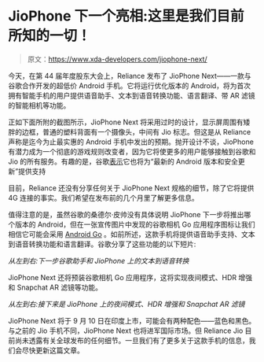 # JioPhone 下一个亮相:这里是我们目前所知的一切！

> 原文：<https://www.xda-developers.com/jiophone-next/>

今天，在第 44 届年度股东大会上，Reliance 发布了 JioPhone Next——一款与谷歌合作开发的超低价 Android 手机。它将运行优化版本的 Android，将为首次拥有智能手机的用户提供语音助手、文本到语音转换功能、语言翻译、带 AR 滤镜的智能相机等功能。

正如下面所附的截图所示，JioPhone Next 将采用过时的设计，显示屏周围有矮胖的边框，普通的塑料背面有一个摄像头，中间有 Jio 标志。但这是从 Reliance 声称是迄今为止最实惠的 Android 手机中发出的预期。抛开设计不谈，JioPhone 有潜力成为一个彻底的游戏规则改变者，因为它将使更多的用户能够接触到谷歌和 Jio 的所有服务。有趣的是，谷歌[表示](https://india.googleblog.com/2021/06/partnering-with-jio-to-help-bring.html)它也将为“最新的 Android 版本和安全更新”提供支持

目前，Reliance 还没有分享任何关于 JioPhone Next 规格的细节，除了它将提供 4G 连接的事实。我们希望在发布前的几个月里了解更多信息。

值得注意的是，虽然谷歌的桑德尔·皮帅没有具体说明 JioPhone 下一步将推出哪个版本的 Android，但在一张宣传图片中发现的谷歌相机 Go 应用程序图标让我们相信它可能会采用 [Android Go](https://www.xda-developers.com/tag/android-go/) 。如前所述，这款手机将提供语音助手支持、文本到语音转换功能和语言翻译。谷歌分享了这些功能的以下短片:

*从左到右:下一步谷歌助手和 JioPhone 上的文本到语音转换*

JioPhone Next 还将预装谷歌相机 Go 应用程序，这将实现夜间模式、HDR 增强和 Snapchat AR 滤镜等功能。

*从左到右:接下来是 JioPhone 上的夜间模式、HDR 增强和 Snapchat AR 滤镜*

JioPhone Next 将于 9 月 10 日在印度上市，可能会有两种配色——蓝色和黑色。与之前的 Jio 手机不同，JioPhone Next 也将进军国际市场。但 Reliance Jio 目前尚未透露有关全球发布的任何细节。一旦我们有了更多关于这款手机的信息，我们会尽快更新这篇文章。